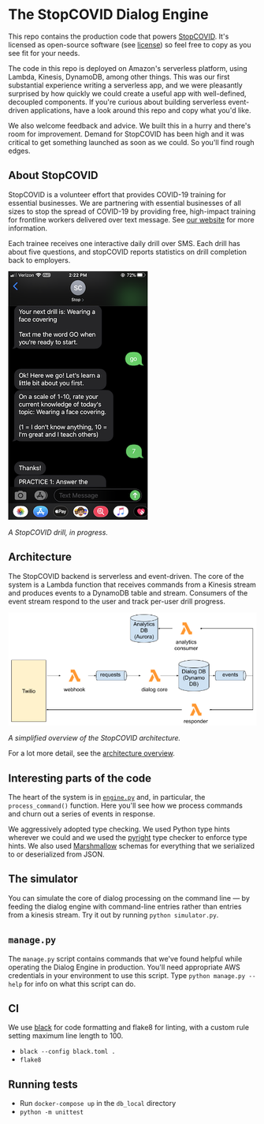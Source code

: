 # The StopCOVID Dialog Engine

This repo contains the production code that powers [StopCOVID](https://www.stopcovid.co/). It's licensed as open-source software (see [license](LICENSE)) so feel free to copy as you see fit for your needs.

The code in this repo is deployed on Amazon's serverless platform, using Lambda, Kinesis, DynamoDB, among other things. This was our first substantial experience writing a serverless app, and we were pleasantly surprised by how quickly we could create a useful app with well-defined, decoupled components. If you're curious about building serverless event-driven applications, have a look around this repo and copy what you'd like.

We also welcome feedback and advice. We built this in a hurry and there's room for improvement. Demand for StopCOVID has been high and it was critical to get something launched as soon as we could. So you'll find rough edges.

## About StopCOVID

StopCOVID is a volunteer effort that provides COVID-19 training for essential businesses. We are partnering with essential businesses of all sizes to stop the spread of COVID-19 by providing free, high-impact training for frontline workers delivered over text message. See [our website](https://www.stopcovid.co/) for more information.

Each trainee receives one interactive daily drill over SMS. Each drill has about five questions, and stopCOVID reports statistics on drill completion back to employers.

![example drill in progress](drill.png)

*A StopCOVID drill, in progress.*

## Architecture

The StopCOVID backend is serverless and event-driven. The core of the system is a Lambda function that receives commands from a Kinesis stream and produces events to a DynamoDB table and stream. Consumers of the event stream respond to the user and track per-user drill progress.

![simplified architecture](simplified-architecture.png)

*A simplified overview of the StopCOVID architecture.*


For a lot more detail, see the [architecture overview](docs/README.md).

## Interesting parts of the code

The heart of the system is in [`engine.py`](stopcovid/dialog/engine.py) and, in particular, the `process_command()` function. Here you'll see how we process commands and churn out a series of events in response.

We aggressively adopted type checking. We used Python type hints wherever we could and we used the [pyright](https://github.com/microsoft/pyright) type checker to enforce type hints. We also used [Marshmallow](https://marshmallow.readthedocs.io/en/stable/) schemas for everything that we serialized to or deserialized from JSON.

## The simulator

You can simulate the core of dialog processing on the command line — by feeding the dialog engine with command-line entries rather than entries from a kinesis stream. Try it out by running `python simulator.py`.

## `manage.py`

The `manage.py` script contains commands that we've found helpful while operating the Dialog Engine in production. You'll need appropriate AWS credentials in your environment to use this script. Type `python manage.py --help` for info on what this script can do.

## CI
We use [black](https://black.readthedocs.io/en/stable/) for code formatting and flake8 for linting, with a custom rule setting maximum line length to 100.
- `black --config black.toml .`
- `flake8`



## Running tests
- Run `docker-compose up` in the `db_local` directory
- `python -m unittest`